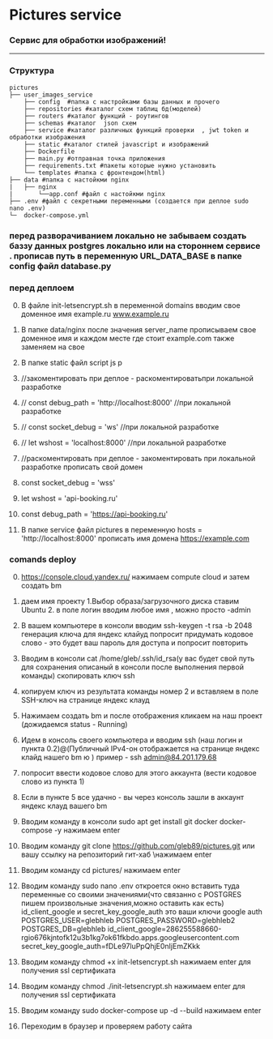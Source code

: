 # Pictures service

###  Сервис для обработки изображений!
***
    
###  Структура  
    pictures
    ├── user_images_service
        ├── config  #папка с настройками базы данных и прочего
        ├── repositories #каталог схем таблиц бд(моделей)
        ├── routers #каталог функций - роутингов 
        ├── schemas #каталог  json схем
        ├── service #каталог различных функций проверки  , jwt token и обработки изображения
        ├── static #каталог стилей javascript и изображений
        ├── Dockerfile
        ├── main.py #отправная точка приложения
        ├── requirements.txt #пакеты которые нужно установить
        └── templates #папка с фронтендом(html)
    ├── data #папка с настойкми nginx
    |   ├── nginx
    |       └──app.conf #файл с настойкми nginx
    ├── .env #файл с секретными переменными (создается при деплое sudo nano .env)
    └─  docker-compose.yml
### перед разворачиванием локально не забываем создать баззу данных postgres локально или на стороннем сервисе . прописав путь в переменную URL_DATA_BASE в папке config файл database.py
### перед деплоем 
 0. В файле init-letsencrypt.sh в переменной domains вводим свое доменное имя example.ru www.example.ru
 1.  В папке data/nginx после значения server_name прописываем свое доменное имя и каждом месте где стоит example.com также заменяем на свое
 2. В папке static файл script js р
   1. //закоментировать при деплое -  раскоментироватьпри локальной разработке
   2. // const debug_path = 'http://localhost:8000' //при локальной разработке
   3. // const socket_debug = 'ws' //при локальной разработке
   4. // let wshost = 'localhost:8000' //при локальной разработке


   5. //раскоментировать при деплое - закоментировать при локальной разработке прописать свой домен
   6. const socket_debug = 'wss'
   7. let wshost = 'api-booking.ru'
   8. const debug_path  = 'https://api-booking.ru'

 3. В папке service файл pictures в переменную hosts = 'http://localhost:8000' 
 прописать имя домена https://example.com
### comands deploy
 0. https://console.cloud.yandex.ru/ нажимаем  compute cloud и затем  создать bm
 01. даем имя проекту 1.Выбор образа/загрузочного диска ставим Ubuntu 2. в поле логин вводим любое   имя , можно просто -admin
 
 1. В вашем компьютере в консоли вводим ssh-keygen -t rsa -b 2048 генерация ключа для яндекс клайуд
  попросит придумать кодовое слово - это будет ваш пароль для доступа
  и попросит повторить

 2. Вводим в консоли cat /home/gleb/.ssh/id_rsa(у вас будет свой путь для сохранения описаный в консоли после выполнения первой команды)  скопировать ключ ssh
 3. копируем ключ из результата команды номер 2 и вставляем в поле  SSH-ключ на странице яндекс клауд
 4. Нажимаем создать bm и после отображения кликаем на наш проект (дожидаемся status -  Running)
 5. Идем в консоль своего компьютера и вводим  ssh (наш логин и пункта 0.2)@(Публичный IPv4-он отображается на странице яндекс клайд нашего bm   ю
 )
  пример - ssh admin@84.201.179.68
 5. попросит ввести кодовое слово для этого аккаунта (вести кодовое слово из пункта 1)
 6. Если в пункте 5 все удачно - вы через консоль зашли в аккаунт яндекс клауд вашего bm 
 7. Вводим команду в консоли sudo apt get install git docker docker-compose -y  нажимаем enter
 8. Вводим команду git clone https://github.com/gleb89/pictures.git или вашу ссылку на репозиторий гит-хаб \нажимаем enter
 9. Вводим команду  cd pictures/ нажимаем enter
 10. Вводим команду  sudo nano .env
  откроется окно 
  вставить туда переменные со своими значениями(что связанно с POSTGRES пишем произвольные значения,можно оставить как есть)
  id_client_google и secret_key_google_auth это ваши ключи google auth
    POSTGRES_USER=glebhleb
    POSTGRES_PASSWORD=glebhleb2
    POSTGRES_DB=glebhleb
    id_client_google=286255588660-rgio676kjntofk12u3b1kg7ok61fkbdo.apps.googleusercontent.com
    secret_key_google_auth=fDLe97luPpQhjE0nIjEmZKkk
11. Вводим команду chmod +x init-letsencrypt.sh нажимаем enter  для получения ssl сертификата
12. Вводим команду chmod ./init-letsencrypt.sh нажимаем enter для получения ssl сертификата
13. Вводим команду sudo docker-compose  up -d --build нажимаем enter 
14. Переходим в браузер и проверяем работу сайта






